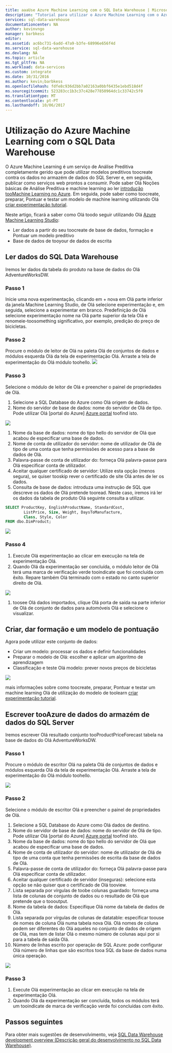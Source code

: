 ```yaml
---
title: aaaUse Azure Machine Learning com o SQL Data Warehouse | Microsoft Docs
description: "Tutorial para utilizar o Azure Machine Learning com o Azure SQL Data Warehouse para desenvolver soluções."
services: sql-data-warehouse
documentationcenter: NA
author: kevinvngo
manager: barbkess
editor: 
ms.assetid: ac6bc731-6add-47a9-b3fe-68996e656f4d
ms.service: sql-data-warehouse
ms.devlang: NA
ms.topic: article
ms.tgt_pltfrm: NA
ms.workload: data-services
ms.custom: integrate
ms.date: 10/31/2016
ms.author: kevin;barbkess
ms.openlocfilehash: fdfe8c936d2bb7a02163a0bbf6435e1ebd518d4f
ms.sourcegitcommit: 523283cc1b3c37c428e77850964dc1c33742c5f0
ms.translationtype: MT
ms.contentlocale: pt-PT
ms.lasthandoff: 10/06/2017
---
```

# <a name="use-azure-machine-learning-with-sql-data-warehouse"></a>Utilização do Azure Machine Learning com o SQL Data Warehouse
O Azure Machine Learning é um serviço de Análise Preditiva completamente gerido que pode utilizar modelos preditivos toocreate contra os dados no armazém de dados do SQL Server e, em seguida, publicar como serviços web prontos a consumir. Pode saber Olá Noções básicas de Análise Preditiva e machine learning ao ler [introdução tooMachine Learning no Azure][Introduction tooMachine Learning on Azure].  Em seguida, pode saber como toocreate, preparar, Pontuar e testar um modelo de machine learning utilizando Olá [criar experimentação tutorial][Create experiment tutorial].

Neste artigo, ficará a saber como Olá toodo seguir utilizando Olá [Azure Machine Learning Studio][Azure Machine Learning Studio]:

* Ler dados a partir do seu toocreate de base de dados, formação e Pontuar um modelo preditivo
* Base de dados de tooyour de dados de escrita

## <a name="read-data-from-sql-data-warehouse"></a>Ler dados do SQL Data Warehouse
Iremos ler dados da tabela do produto na base de dados do Olá AdventureWorksDW.

### <a name="step-1"></a>Passo 1
Inicie uma nova experimentação, clicando em + nova em Olá parte inferior da janela Machine Learning Studio, de Olá selecione experimentação e, em seguida, selecione a experimentar em branco. Predefinição de Olá selecione experimentação nome na Olá parte superior da tela Olá e renomeie-toosomething significativo, por exemplo, predição do preço de bicicletas.

### <a name="step-2"></a>Passo 2
Procure o módulo de leitor de Olá na paleta Olá de conjuntos de dados e módulos esquerda Olá da tela de experimentação Olá. Arraste a tela de experimentação do Olá módulo toohello.
![][drag_reader]

### <a name="step-3"></a>Passo 3
Selecione o módulo de leitor de Olá e preencher o painel de propriedades de Olá.

1. Selecione a SQL Database do Azure como Olá origem de dados.
2. Nome do servidor de base de dados: nome do servidor de Olá de tipo. Pode utilizar Olá [portal do Azure] [ Azure portal] toofind isto.

![][server_name]

1. Nome da base de dados: nome do tipo hello do servidor de Olá que acabou de especificar uma base de dados.
2. Nome de conta de utilizador do servidor: nome de utilizador de Olá de tipo de uma conta que tenha permissões de acesso para a base de dados de Olá.
3. Palavra-passe de conta de utilizador do: forneça Olá palavra-passe para Olá especificar conta de utilizador.
4. Aceitar qualquer certificado de servidor: Utilize esta opção (menos segura), se quiser tooskip rever o certificado de site Olá antes de ler os dados.
5. Consulta de base de dados: introduza uma instrução de SQL que descreve os dados de Olá pretende tooread. Neste caso, iremos irá ler os dados da tabela de produto Olá seguinte consulta a utilizar.

```SQL
SELECT ProductKey, EnglishProductName, StandardCost,
        ListPrice, Size, Weight, DaysToManufacture,
        Class, Style, Color
FROM dbo.DimProduct;
```

![][reader_properties]

### <a name="step-4"></a>Passo 4
1. Execute Olá experimentação ao clicar em execução na tela de experimentação Olá.
2. Quando Olá da experimentação ser concluída, o módulo leitor de Olá terá uma marca de verificação verde tooindicate que foi concluída com êxito. Repare também Olá terminado com o estado no canto superior direito de Olá.

![][run]

1. toosee Olá dados importados, clique Olá porta de saída na parte inferior de Olá de conjunto de dados para automóveis Olá e selecione o visualizar.

## <a name="create-train-and-score-a-model"></a>Criar, dar formação e um modelo de pontuação
Agora pode utilizar este conjunto de dados:

* Criar um modelo: processar os dados e definir funcionalidades
* Preparar o modelo de Olá: escolher e aplicar um algoritmo de aprendizagem
* Classificação e teste Olá modelo: prever novos preços de bicicletas

![][model]

mais informações sobre como toocreate, preparar, Pontuar e testar um machine learning Olá de utilização do modelo de toolearn [criar experimentação tutorial][Create experiment tutorial].

## <a name="write-data-tooazure-sql-data-warehouse"></a>Escrever tooAzure de dados do armazém de dados do SQL Server
Iremos escrever Olá resultado conjunto tooProductPriceForecast tabela na base de dados do Olá AdventureWorksDW.

### <a name="step-1"></a>Passo 1
Procure o módulo de escritor Olá na paleta Olá de conjuntos de dados e módulos esquerda Olá da tela de experimentação Olá. Arraste a tela de experimentação do Olá módulo toohello.

![][drag_writer]

### <a name="step-2"></a>Passo 2
Selecione o módulo de escritor Olá e preencher o painel de propriedades de Olá.

1. Selecione a SQL Database do Azure como Olá dados de destino.
2. Nome do servidor de base de dados: nome do servidor de Olá de tipo. Pode utilizar Olá [portal do Azure] [ Azure portal] toofind isto.
3. Nome da base de dados: nome do tipo hello do servidor de Olá que acabou de especificar uma base de dados.
4. Nome de conta de utilizador do servidor: nome de utilizador de Olá de tipo de uma conta que tenha permissões de escrita da base de dados de Olá.
5. Palavra-passe de conta de utilizador do: forneça Olá palavra-passe para Olá especificar conta de utilizador.
6. Aceitar qualquer certificado de servidor (inseguras): selecione esta opção se não quiser que o certificado de Olá tooview.
7. Lista separada por vírgulas de toobe colunas guardado: forneça uma lista de colunas de conjunto de dados ou o resultado de Olá que pretende que o toooutput.
8. Nome da tabela de dados: Especifique Olá nome da tabela de dados de Olá.
9. Lista separada por vírgulas de colunas de datatable: especificar toouse de nomes de coluna Olá numa tabela nova Olá. Olá nomes de coluna podem ser diferentes do Olá aqueles no conjunto de dados de origem de Olá, mas tem de listar Olá o mesmo número de colunas aqui por si para a tabela de saída Olá.
10. Número de linhas escrito por operação de SQL Azure: pode configurar Olá número de linhas que são escritos tooa SQL da base de dados numa única operação.

![][writer_properties]

### <a name="step-3"></a>Passo 3
1. Execute Olá experimentação ao clicar em execução na tela de experimentação Olá.
2. Quando Olá da experimentação ser concluída, todos os módulos terá um tooindicate de marca de verificação verde foi concluídas com êxito.

## <a name="next-steps"></a>Passos seguintes
Para obter mais sugestões de desenvolvimento, veja [SQL Data Warehouse development overview (Descrição geral do desenvolvimento no SQL Data Warehouse)][SQL Data Warehouse development overview].

<!--Image references-->

[drag_reader]: ./media/sql-data-warehouse-integrate-azure-machine-learning/ml-drag-reader.png
[server_name]: ./media/sql-data-warehouse-integrate-azure-machine-learning/dw-server-name.png
[reader_properties]: ./media/sql-data-warehouse-integrate-azure-machine-learning/ml-reader-properties.png
[run]: ./media/sql-data-warehouse-integrate-azure-machine-learning/ml-finished-running.png
[model]: ./media/sql-data-warehouse-integrate-azure-machine-learning/ml-create-train-score-model.png
[drag_writer]: ./media/sql-data-warehouse-integrate-azure-machine-learning/ml-drag-writer.png
[writer_properties]: ./media/sql-data-warehouse-integrate-azure-machine-learning/ml-writer-properties.png

<!--Article references-->

[SQL Data Warehouse development overview]: ./sql-data-warehouse-overview-develop.md
[Create experiment tutorial]: https://azure.microsoft.com/documentation/articles/machine-learning-create-experiment/
[Introduction toomachine learning on Azure]: https://azure.microsoft.com/documentation/articles/machine-learning-what-is-machine-learning/
[Azure Machine Learning Studio]: https://studio.azureml.net/Home
[Azure portal]: https://portal.azure.com/

<!--MSDN references-->

<!--Other Web references-->

[Azure Machine Learning documentation]: http://azure.microsoft.com/documentation/services/machine-learning/
